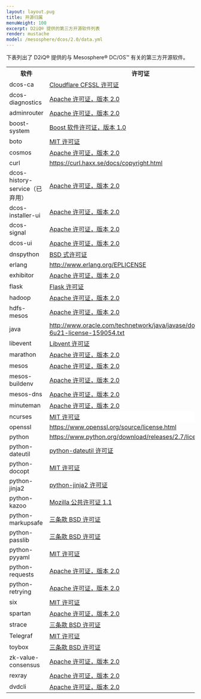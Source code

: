 ```yaml
---
layout: layout.pug
title: 开源归属
menuWeight: 100
excerpt: D2iQ® 提供的第三方开源软件列表
render: mustache
model: /mesosphere/dcos/2.0/data.yml
---
```


下表列出了 D2iQ&reg; 提供的与 Mesosphere&reg; DC/OS&trade; 有关的第三方开源软件。

<table class="table">
		<tr>
 <th>软件</th>
 <th>许可证</th>
		</tr>
    <tr>
 <td>dcos-ca</td>
 <td><a href="https://github.com/cloudflare/cfssl/blob/master/LICENSE">Cloudflare CFSSL 许可证</a></td>
		</tr>
		<tr>
 <td>dcos-diagnostics</td>
 <td><a href="https://www.apache.org/licenses/LICENSE-2.0">Apache 许可证，版本 2.0</a></td>
		</tr>
		<tr>
 <td>adminrouter</td>
 <td><a href="https://www.apache.org/licenses/LICENSE-2.0">Apache 许可证，版本 2.0</a></td>
		</tr>
		<tr>
 <td>boost-system</td>
 <td><a href="http://www.boost.org/LICENSE_1_0.txt">Boost 软件许可证，版本 1.0</a></td>
		</tr>
		<tr>
 <td>boto</td>
 <td><a href="https://github.com/weapp/boto/blob/master/LICENSE.txt">MIT 许可证</a></td>
		</tr>
		<tr>
 <td>cosmos</td>
 <td><a href="https://www.apache.org/licenses/LICENSE-2.0">Apache 许可证，版本 2.0</a></td>
		</tr>
		<tr>
 <td>curl</td>
 <td><U><FONT COLOR="#0000FF"><A HREF="https://curl.haxx.se/docs/copyright.html">https://curl.haxx.se/docs/copyright.html</A></U></td>
		</tr>
		<tr>
 <td>dcos-history-service（已弃用）</td>
 <td><a href="https://www.apache.org/licenses/LICENSE-2.0">Apache 许可证，版本 2.0</a></td>
		</tr>
		<tr>
 <td>dcos-installer-ui</td>
 <td><a href="https://www.apache.org/licenses/LICENSE-2.0">Apache 许可证，版本 2.0</a></td>
		</tr>
		<tr>
 <td>dcos-signal</td>
 <td><a href="https://www.apache.org/licenses/LICENSE-2.0">Apache 许可证，版本 2.0</a></td>
		</tr>
		<tr>
 <td>dcos-ui</td>
 <td><a href="https://www.apache.org/licenses/LICENSE-2.0">Apache 许可证，版本 2.0</a></td>
		</tr>
		<tr>
 <td>dnspython</td>
 <td><a href="https://github.com/rthalley/dnspython/blob/master/LICENSE">BSD 式许可证</a></td>
		</tr>
		<tr>
 <td>erlang</td>
 <td><U><FONT COLOR="#0000FF"><A HREF="http://www.erlang.org/EPLICENSE">http://www.erlang.org/EPLICENSE</A></U></td>
		</tr>
		<tr>
 <td>exhibitor</td>
 <td><a href="https://www.apache.org/licenses/LICENSE-2.0">Apache 许可证，版本 2.0</a></td>
		</tr>
		<tr>
 <td>flask</td>
 <td><a href="http://flask.pocoo.org/docs/0.11/license/#flask-license">Flask 许可证</a></td>
		</tr>
		<tr>
 <td>hadoop</td>
 <td><a href="https://www.apache.org/licenses/LICENSE-2.0">Apache 许可证，版本 2.0</a></td>
		</tr>
		<tr>
 <td>hdfs-mesos</td>
 <td><a href="https://www.apache.org/licenses/LICENSE-2.0">Apache 许可证，版本 2.0</a></td>
		</tr>
		<tr>
 <td>java</td>
 <td><U><FONT COLOR="#0000FF"><A HREF="http://www.oracle.com/technetwork/java/javase/downloads/jre-6u21-license-159054.txt">http://www.oracle.com/technetwork/java/javase/downloads/jre-6u21-license-159054.txt</A></U></td>
		</tr>
		<tr>
 <td>libevent</td>
 <td><a href="http://libevent.org/LICENSE.txt">Libvent 许可证</a></td>
		</tr>
		<tr>
 <td>marathon</td>
 <td><a href="https://www.apache.org/licenses/LICENSE-2.0">Apache 许可证，版本 2.0</a></td>
		</tr>
		<tr>
 <td>mesos</td>
 <td><a href="https://www.apache.org/licenses/LICENSE-2.0">Apache 许可证，版本 2.0</a></td>
		</tr>
		<tr>
 <td>mesos-buildenv</td>
 <td><a href="https://www.apache.org/licenses/LICENSE-2.0">Apache 许可证，版本 2.0</a></td>
		</tr>
		<tr>
 <td>mesos-dns</td>
 <td><a href="https://www.apache.org/licenses/LICENSE-2.0">Apache 许可证，版本 2.0</a></td>
		</tr>
		<tr>
 <td>minuteman</td>
 <td><a href="https://www.apache.org/licenses/LICENSE-2.0">Apache 许可证，版本 2.0</a></td>
		</tr>
		<tr>
 <td>ncurses</td>
 <td ALIGN=LEFT VALIGN=BOTTOM BGCOLOR="#FFFFFF"><a href="https://github.com/weapp/boto/blob/master/LICENSE.txt">MIT 许可证</a></td>
		</tr>
		<tr>
 <td>openssl</td>
 <td><U><FONT COLOR="#0000FF"><A HREF="https://www.openssl.org/source/license.html">https://www.openssl.org/source/license.html</A></U></td>
		</tr>
		<tr>
 <td>python</td>
 <td><U><FONT COLOR="#0000FF"><A HREF="https://www.python.org/download/releases/2.7/license/">https://www.python.org/download/releases/2.7/license/</A></U></td>
		</tr>
		<tr>
 <td>python-dateutil</td>
 <td><a href="https://github.com/clones/python-dateutil/blob/master/LICENSE">python-dateutil 许可证</a></td>
		</tr>
		<tr>
 <td>python-docopt</td>
 <td><a href="https://github.com/weapp/boto/blob/master/LICENSE.txt">MIT 许可证</a></td>
		</tr>
		<tr>
 <td>python-jinja2</td>
 <td><a href="https://github.com/pallets/jinja/blob/master/LICENSE">python-jinja2 许可证</a></td>
		</tr>
		<tr>
 <td>python-kazoo</td>
 <td><a href="https://www.mozilla.org/en-US/MPL/1.1/">Mozilla 公共许可证 1.1</a></td>
		</tr>
		<tr>
 <td>python-markupsafe</td>
 <td><a href="https://opensource.org/licenses/BSD-3-Clause">三条款 BSD 许可证</a></td>
		</tr>
		<tr>
 <td>python-passlib</td>
 <td><a href="https://opensource.org/licenses/BSD-3-Clause">三条款 BSD 许可证</a></td>
		</tr>
		<tr>
 <td>python-pyyaml</td>
 <td><a href="https://github.com/weapp/boto/blob/master/LICENSE.txt">MIT 许可证</a></td>
		</tr>
		<tr>
 <td>python-requests</td>
 <td><a href="https://www.apache.org/licenses/LICENSE-2.0">Apache 许可证，版本 2.0</a></td>
		</tr>
		<tr>
 <td>python-retrying</td>
 <td><a href="https://www.apache.org/licenses/LICENSE-2.0">Apache 许可证，版本 2.0</a></td>
		</tr>
		<tr>
 <td>six</td>
 <td><a href="https://github.com/weapp/boto/blob/master/LICENSE.txt">MIT 许可证</a></td>
		</tr>
		<tr>
 <td>spartan</td>
 <td><a href="https://www.apache.org/licenses/LICENSE-2.0">Apache 许可证，版本 2.0</a></td>
		</tr>
		<tr>
 <td>strace</td>
 <td><a href="https://opensource.org/licenses/BSD-3-Clause">三条款 BSD 许可证</a></td>
		</tr>
		<tr>
 <td>Telegraf</td>
 <td><a href="https://github.com/influxdata/telegraf/blob/master/LICENSE">MIT 许可证</a></td>
		</tr>
		<tr>
 <td>toybox</td>
 <td><a href="https://opensource.org/licenses/BSD-3-Clause">三条款 BSD 许可证</a></td>
		</tr>
		<tr>
 <td>zk-value-consensus</td>
 <td><a href="https://www.apache.org/licenses/LICENSE-2.0">Apache 许可证，版本 2.0</a></td>
		</tr>
		<tr>
 <td>rexray</td>
 <td><a href="https://www.apache.org/licenses/LICENSE-2.0">Apache 许可证，版本 2.0</a></td>
		</tr>
		<tr>
 <td>dvdcli</td>
 <td><a href="https://www.apache.org/licenses/LICENSE-2.0">Apache 许可证，版本 2.0</a></td>
		</tr>
</table>
